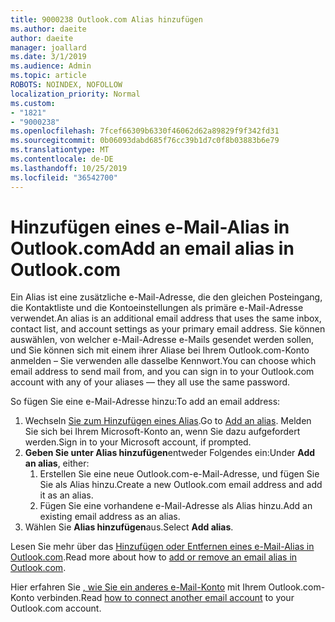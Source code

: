 ```yaml
---
title: 9000238 Outlook.com Alias hinzufügen
ms.author: daeite
author: daeite
manager: joallard
ms.date: 3/1/2019
ms.audience: Admin
ms.topic: article
ROBOTS: NOINDEX, NOFOLLOW
localization_priority: Normal
ms.custom:
- "1821"
- "9000238"
ms.openlocfilehash: 7fcef66309b6330f46062d62a89829f9f342fd31
ms.sourcegitcommit: 0b06093dabd685f76cc39b1d7c0f8b03883b6e79
ms.translationtype: MT
ms.contentlocale: de-DE
ms.lasthandoff: 10/25/2019
ms.locfileid: "36542700"
---
```

# <a name="add-an-email-alias-in-outlookcom"></a><span data-ttu-id="1a805-102">Hinzufügen eines e-Mail-Alias in Outlook.com</span><span class="sxs-lookup"><span data-stu-id="1a805-102">Add an email alias in Outlook.com</span></span>

<span data-ttu-id="1a805-103">Ein Alias ist eine zusätzliche e-Mail-Adresse, die den gleichen Posteingang, die Kontaktliste und die Kontoeinstellungen als primäre e-Mail-Adresse verwendet.</span><span class="sxs-lookup"><span data-stu-id="1a805-103">An alias is an additional email address that uses the same inbox, contact list, and account settings as your primary email address.</span></span> <span data-ttu-id="1a805-104">Sie können auswählen, von welcher e-Mail-Adresse e-Mails gesendet werden sollen, und Sie können sich mit einem ihrer Aliase bei Ihrem Outlook.com-Konto anmelden – Sie verwenden alle dasselbe Kennwort.</span><span class="sxs-lookup"><span data-stu-id="1a805-104">You can choose which email address to send mail from, and you can sign in to your Outlook.com account with any of your aliases — they all use the same password.</span></span>

<span data-ttu-id="1a805-105">So fügen Sie eine e-Mail-Adresse hinzu:</span><span class="sxs-lookup"><span data-stu-id="1a805-105">To add an email address:</span></span>

1. <span data-ttu-id="1a805-106">Wechseln [Sie zum Hinzufügen eines Alias](https://go.microsoft.com/fwlink/p/?linkid=864833).</span><span class="sxs-lookup"><span data-stu-id="1a805-106">Go to [Add an alias](https://go.microsoft.com/fwlink/p/?linkid=864833).</span></span> <span data-ttu-id="1a805-107">Melden Sie sich bei Ihrem Microsoft-Konto an, wenn Sie dazu aufgefordert werden.</span><span class="sxs-lookup"><span data-stu-id="1a805-107">Sign in to your Microsoft account, if prompted.</span></span>
2. <span data-ttu-id="1a805-108">**Geben Sie unter Alias hinzufügen**entweder Folgendes ein:</span><span class="sxs-lookup"><span data-stu-id="1a805-108">Under **Add an alias**, either:</span></span>
    1. <span data-ttu-id="1a805-109">Erstellen Sie eine neue Outlook.com-e-Mail-Adresse, und fügen Sie Sie als Alias hinzu.</span><span class="sxs-lookup"><span data-stu-id="1a805-109">Create a new Outlook.com email address and add it as an alias.</span></span>
    2. <span data-ttu-id="1a805-110">Fügen Sie eine vorhandene e-Mail-Adresse als Alias hinzu.</span><span class="sxs-lookup"><span data-stu-id="1a805-110">Add an existing email address as an alias.</span></span>
3. <span data-ttu-id="1a805-111">Wählen Sie **Alias hinzufügen**aus.</span><span class="sxs-lookup"><span data-stu-id="1a805-111">Select **Add alias**.</span></span>

<span data-ttu-id="1a805-112">Lesen Sie mehr über das [Hinzufügen oder Entfernen eines e-Mail-Alias in Outlook.com](https://support.office.com/article/459b1989-356d-40fa-a689-8f285b13f1f2?wt.mc_id=Office_Outlook_com_Alchemy).</span><span class="sxs-lookup"><span data-stu-id="1a805-112">Read more about how to [add or remove an email alias in Outlook.com](https://support.office.com/article/459b1989-356d-40fa-a689-8f285b13f1f2?wt.mc_id=Office_Outlook_com_Alchemy).</span></span>  

<span data-ttu-id="1a805-113">Hier erfahren Sie [, wie Sie ein anderes e-Mail-Konto](https://support.office.com/article/c5224df4-5885-4e79-91ba-523aa743f0ba?wt.mc_id=Office_Outlook_com_Alchemy) mit Ihrem Outlook.com-Konto verbinden.</span><span class="sxs-lookup"><span data-stu-id="1a805-113">Read [how to connect another email account](https://support.office.com/article/c5224df4-5885-4e79-91ba-523aa743f0ba?wt.mc_id=Office_Outlook_com_Alchemy) to your Outlook.com account.</span></span>